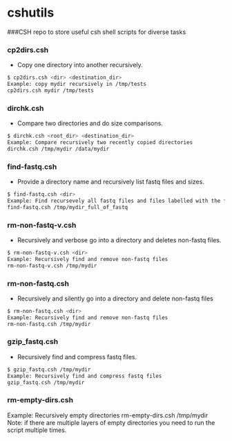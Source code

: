 # cshutils
###CSH repo to store useful csh shell scripts for diverse tasks
### cp2dirs.csh
* Copy one directory into another recursively.
```sh
$ cp2dirs.csh <dir> <destination_dir>
Example: copy mydir recursively in /tmp/tests
cp2dirs.csh mydir /tmp/tests 
```
### dirchk.csh
* Compare two directories and do size comparisons.
```sh
$ dirchk.csh <root_dir> <destination_dir>
Example: Compare recursively two recently copied directories
dirchk.csh /tmp/mydir /data/mydir
```
### find-fastq.csh
* Provide a directory name and recursively list fastq files and sizes.
```sh
$ find-fastq.csh <dir> 
Example: Find recursevely all fastq files and files labelled with the fastq string
find-fastq.csh /tmp/mydir_full_of_fastq
```
### rm-non-fastq-v.csh
* Recursively and verbose go into a directory and deletes non-fastq files.
```sh
$ rm-non-fastq-v.csh <dir> 
Example: Recursively find and remove non-fastq files
rm-non-fastq-v.csh /tmp/mydir
```
### rm-non-fastq.csh
* Recursively and silently go into a directory and delete non-fastq files
```sh
$ rm-non-fastq.csh <dir> 
Example: Recursively find and remove non-fastq files
rm-non-fastq.csh /tmp/mydir
```
### gzip_fastq.csh
* Recursively find and compress fastq files.
```sh
$ gzip_fastq.csh /tmp/mydir 
Example: Recursively find and compress fastq files
gzip_fastq.csh /tmp/mydir 
```
### rm-empty-dirs.csh <dir>
Example: Recursively empty directories
rm-empty-dirs.csh /tmp/mydir
Note: if there are multiple layers of empty directories
      you need to run the script multiple times.

